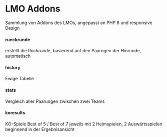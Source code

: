 # LMO Addons

Sammlung von Addons des LMOs, angepasst an PHP 8 und responsive Design

#### rueckrunde
 erstellt die Rückrunde, basierend auf den Paarngen der Hinrunde, automatisch

#### history
Ewige Tabelle

#### stats
Vergleich aller  Paarungen zwischen zwei Teams

#### koresults
KO-Spiele Best of 5 / Best of 7 jeweils mit 2 Heimspielen, 2 Auswärtsspielen beginnend in der Ergebnisansicht
